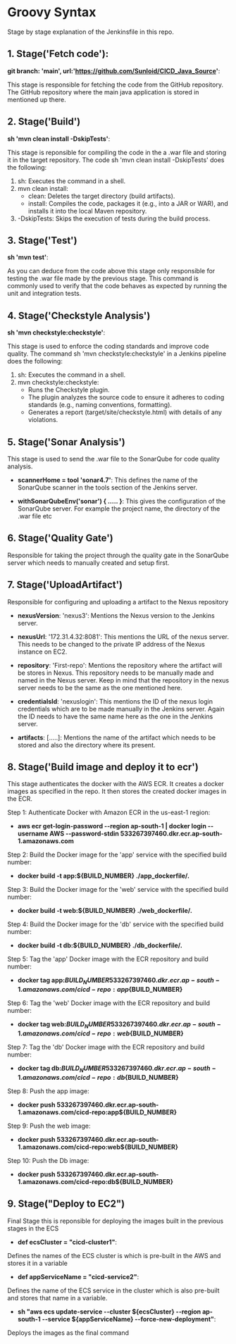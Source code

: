 # Groovy Syntax 
Stage by stage explanation of the Jenkinsfile in this repo. 

## 1. Stage('Fetch code'): 
**git branch: 'main', url:'https://github.com/Sunloid/CICD_Java_Source'**: 

This stage is responsible for fetching the code from the GitHub repository. The GitHub repository where the main java application is stored in mentioned up there. 
          
## 2. Stage('Build')
**sh 'mvn clean install -DskipTests'**: 

This stage is reponsible for compiling the code in the a .war file and storing it in the target repository. 
The code sh 'mvn clean install -DskipTests' does the following:
1. sh: Executes the command in a shell.
2. mvn clean install:
    - clean: Deletes the target directory (build artifacts).
    - install: Compiles the code, packages it (e.g., into a JAR or WAR), and installs it into the local Maven repository.
3. -DskipTests: Skips the execution of tests during the build process.

## 3. Stage('Test')
**sh 'mvn test'**:

As you can deduce from the code above this stage only responsible for testing the .war file made by the previous stage. This command is commonly used to verify that the code behaves as expected by running the unit and integration tests.

## 4.  Stage('Checkstyle Analysis')
**sh 'mvn checkstyle:checkstyle'**:

This stage is used to enforce the coding standards and improve code quality. 
The command sh 'mvn checkstyle:checkstyle' in a Jenkins pipeline does the following:
1. sh: Executes the command in a shell.
2. mvn checkstyle:checkstyle:
    - Runs the Checkstyle plugin.
    - The plugin analyzes the source code to ensure it adheres to coding standards (e.g., naming conventions, formatting).
    - Generates a report (target/site/checkstyle.html) with details of any violations.

## 5.  Stage('Sonar Analysis')
This stage is used to send the .war file to the SonarQube for code quality analysis. 

- **scannerHome = tool 'sonar4.7'**:
This defines the name of the SonarQube scanner in the tools section of the Jenkins server. 

- **withSonarQubeEnv('sonar') { ..... }**: 
This gives the  configuration of the SonarQube server. For example the project name, the directory of the .war file etc 

## 6. Stage('Quality Gate')

Responsible for taking the project through the quality gate in the SonarQube server which needs to manually created and setup first.

## 7. Stage('UploadArtifact')
Responsible for configuring and uploading a artifact to the Nexus repository

- **nexusVersion**: 'nexus3': Mentions the Nexus version to the Jenkins server.

- **nexusUrl**: '172.31.4.32:8081': This mentions the URL of the nexus server. This needs to be changed to the private IP address of the Nexus instance on EC2.

- **repository**: 'First-repo': Mentions the repository where the artifact will be stores in Nexus. This repository needs to be manually made and named in the Nexus server. Keep in mind that the repository in the nexus server needs to be the same as the one mentioned here.

- **credentialsId**: 'nexuslogin': This mentions the ID of the nexus login credentials which are to be made manually in the Jenkins server. Again the ID needs to have the same name here as the one in the Jenkins server.

- **artifacts**: [.....]: Mentions the name of the artifact which needs to be stored and also the directory where its present.

## 8. Stage('Build image and deploy it to ecr') 
This stage authenticates the docker with the AWS ECR. It creates a docker images as specified in the repo. It then stores the created docker images in the ECR. 

Step 1: Authenticate Docker with Amazon ECR in the us-east-1 region:
- **aws ecr get-login-password --region ap-south-1 | docker login --username AWS --password-stdin 533267397460.dkr.ecr.ap-south-1.amazonaws.com**

Step 2: Build the Docker image for the 'app' service with the specified build number:
- **docker build -t app:${BUILD_NUMBER} ./app_dockerfile/.**

Step 3: Build the Docker image for the 'web' service with the specified build number:
- **docker build -t web:${BUILD_NUMBER} ./web_dockerfile/.**

Step 4: Build the Docker image for the 'db' service with the specified build number:
- **docker build -t db:${BUILD_NUMBER}  ./db_dockerfile/.**

Step 5: Tag the 'app' Docker image with the ECR repository and build number:
- **docker tag app:${BUILD_NUMBER} 533267397460.dkr.ecr.ap-south-1.amazonaws.com/cicd-repo:app${BUILD_NUMBER}**

Step 6: Tag the 'web' Docker image with the ECR repository and build number:
- **docker tag web:${BUILD_NUMBER} 533267397460.dkr.ecr.ap-south-1.amazonaws.com/cicd-repo:web${BUILD_NUMBER}**

Step 7: Tag the 'db' Docker image with the ECR repository and build number:
- **docker tag db:${BUILD_NUMBER} 533267397460.dkr.ecr.ap-south-1.amazonaws.com/cicd-repo:db${BUILD_NUMBER}**

Step 8: Push the app image:
- **docker push 533267397460.dkr.ecr.ap-south-1.amazonaws.com/cicd-repo:app${BUILD_NUMBER}** 

Step 9: Push the web image:
- **docker push 533267397460.dkr.ecr.ap-south-1.amazonaws.com/cicd-repo:web${BUILD_NUMBER}**

Step 10: Push the Db image: 
- **docker push 533267397460.dkr.ecr.ap-south-1.amazonaws.com/cicd-repo:db${BUILD_NUMBER}**


## 9. Stage("Deploy to EC2")

Final Stage this is reponsible for deploying the images built in the previous stages in the ECS 

- **def ecsCluster = "cicd-cluster1"**: 

Defines the names of the ECS cluster is which is pre-built in the AWS and stores it in a variable

- **def appServiceName = "cicd-service2"**:

Defines the name of the ECS service in the cluster which is also pre-built and stores that name in a variable. 

- **sh "aws ecs update-service --cluster ${ecsCluster} --region ap-south-1 --service ${appServiceName}  --force-new-deployment"**:

Deploys the images as the final command 